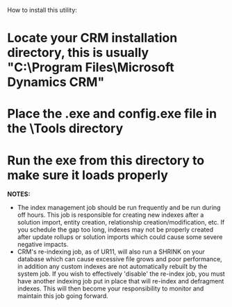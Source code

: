How to install this utility: 
# Locate your CRM installation directory, this is usually "C:\Program Files\Microsoft Dynamics CRM"
# Place the .exe and config.exe file in the \Tools directory
# Run the exe from this directory to make sure it loads properly 

**NOTES:**
* The index management job should be run frequently and be run during off hours.  This job is responsible for creating new indexes after a solution import, entity creation, relationship creation/modification, etc.  If you schedule the gap too long, indexes may not be properly created after update rollups or solution imports which could cause some severe negative impacts. 
* CRM's re-indexing job, as of UR11, will also run a SHRINK on your database which can cause excessive file grows and poor performance, in addition any custom indexes are not automatically rebuilt by the system job.  If you wish to effectively 'disable' the re-index job, you must have another indexing job put in place that will re-index and defragment indexes.  This will then become your responsibility to monitor and maintain this job going forward.
